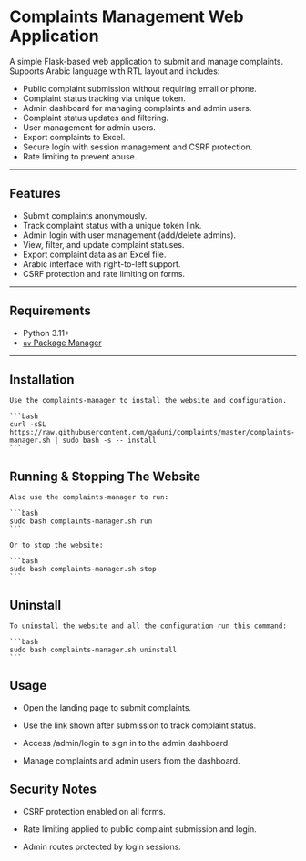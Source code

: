 # Complaints Management Web Application

A simple Flask-based web application to submit and manage complaints.  
Supports Arabic language with RTL layout and includes:

- Public complaint submission without requiring email or phone.
- Complaint status tracking via unique token.
- Admin dashboard for managing complaints and admin users.
- Complaint status updates and filtering.
- User management for admin users.
- Export complaints to Excel.
- Secure login with session management and CSRF protection.
- Rate limiting to prevent abuse.

---

## Features

- Submit complaints anonymously.
- Track complaint status with a unique token link.
- Admin login with user management (add/delete admins).
- View, filter, and update complaint statuses.
- Export complaint data as an Excel file.
- Arabic interface with right-to-left support.
- CSRF protection and rate limiting on forms.

---

## Requirements

- Python 3.11+
- [`uv` Package Manager](https://docs.astral.sh/uv/getting-started/installation/)

---

## Installation

    Use the complaints-manager to install the website and configuration.

    ```bash
    curl -sSL https://raw.githubusercontent.com/qaduni/complaints/master/complaints-manager.sh | sudo bash -s -- install
    ```

## Running & Stopping The Website

    Also use the complaints-manager to run:

    ```bash
    sudo bash complaints-manager.sh run
    ```

    Or to stop the website:

    ```bash
    sudo bash complaints-manager.sh stop
    ```

## Uninstall

    To uninstall the website and all the configuration run this command:
    
    ```bash
    sudo bash complaints-manager.sh uninstall
    ```

## Usage

- Open the landing page to submit complaints.

- Use the link shown after submission to track complaint status.

- Access /admin/login to sign in to the admin dashboard.

- Manage complaints and admin users from the dashboard.

## Security Notes

- CSRF protection enabled on all forms.

- Rate limiting applied to public complaint submission and login.

- Admin routes protected by login sessions.
